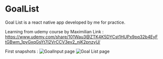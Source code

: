 # GoalList
Goal List is a react native app developed by me for practice.

Learning from udemy course by Maximilian
Link : https://www.udemy.com/share/101Wau3@ZTK4K5DYCst1HUPx9pq32b4EyFtGBwm_1pyGxqGsYt7I2VrCCV3ev2_njK2pnzyU/

First snapshots : 
![GoalInput page](https://user-images.githubusercontent.com/49101429/164250479-37ca00f3-69f2-43b5-8c3b-8b2494ce5982.jpeg)
![Goal List page](https://user-images.githubusercontent.com/49101429/164250488-ab0d2b89-ea41-4fd4-9603-bf5e62587681.jpeg)
